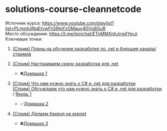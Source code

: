 # solutions-course-cleannetcode
Источник курса:
https://www.youtube.com/playlist?list=PLmmIuINqEtvwFrQ9tpYzGMauy4GVp6GuR  
Место обсуждения:
https://t.me/joinchat/ETnMMXnhJng4YmJi  
Ключевые точки:  
1. [(Стрим) Планы на обучение разработке по .net и будущее канала/стримов](https://www.youtube.com/watch?v=JfuJOrwJZL4&list=PLmmIuINqEtvwFrQ9tpYzGMauy4GVp6GuR&index=1&t=1s)  
   
2. [(Стрим) Настраиваем среду разработки для .net](https://www.youtube.com/watch?v=m2iVPnHXYo8&list=PLmmIuINqEtvwFrQ9tpYzGMauy4GVp6GuR&index=2&t=3495s)   
    + :x:[Домашка 1](https://github.com/cleannetcode/Index/discussions/30)  
      
3. [(Стрим) Что нам нужно знать о C# и .net для разработки](https://www.youtube.com/watch?v=RmfGqcVCvtc&list=PLmmIuINqEtvwFrQ9tpYzGMauy4GVp6GuR&index=3&t=720s)  
   [(Стрим) Обсуждаем что нам нужно знать о C# и .net для разработки](https://www.youtube.com/watch?v=ZYK0H-KRVO8&list=PLmmIuINqEtvwFrQ9tpYzGMauy4GVp6GuR&index=4&t=3043s) / [Якорь 1](https://youtu.be/ZYK0H-KRVO8?t=8472)  
    + :white_check_mark:[Домашка 2](https://github.com/cleannetcode/Index/discussions/32)  
  
4. [(Стрим) Делаем бэкенд на aspnet](https://www.youtube.com/watch?v=cLXs-0vetkM&list=PLmmIuINqEtvwFrQ9tpYzGMauy4GVp6GuR&index=5&t=1s)  
    + :x:[Домашка 3](https://github.com/cleannetcode/Index/discussions/33)  
   
